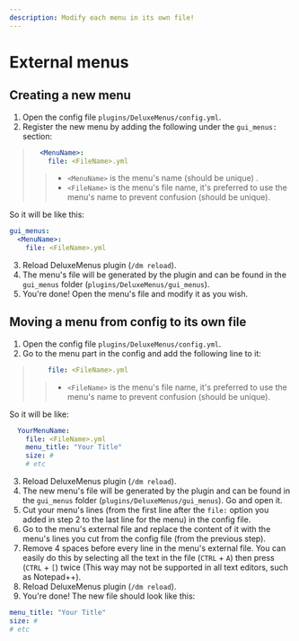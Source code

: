 ```yaml
---
description: Modify each menu in its own file!
---
```


# External menus

## Creating a new menu

1. Open the config file `plugins/DeluxeMenus/config.yml`.  
2. Register the new menu by adding the following under the `gui_menus:` section:

> ```yaml
>   <MenuName>:
>     file: <FileName>.yml
> ```
>
> > * `<MenuName>` is the menu's name \(should be unique\) .
> > * `<FileName>` is the menu's file name, it's preferred to use the menu's name to prevent confusion \(should be unique\).

So it will be like this:

```yaml
gui_menus:
  <MenuName>:
    file: <FileName>.yml
```

3. Reload DeluxeMenus plugin \(`/dm reload`\).  
4. The menu's file will be generated by the plugin and can be found in the `gui_menus` folder \(`plugins/DeluxeMenus/gui_menus`\).  
5. You're done! Open the menu's file and modify it as you wish.

## Moving a menu from config to its own file

1. Open the config file `plugins/DeluxeMenus/config.yml`.  
2. Go to the menu part in the config and add the following line to it:

> ```yaml
>     file: <FileName>.yml
> ```
>
> > * `<FileName>` is the menu's file name, it's preferred to use the menu's name to prevent confusion \(should be unique\).

So it will be like:

```yaml
  YourMenuName:
    file: <FileName>.yml
    menu_title: "Your Title"
    size: #
    # etc
```

3. Reload DeluxeMenus plugin \(`/dm reload`\).  
4. The new menu's file will be generated by the plugin and can be found in the `gui_menus` folder \(`plugins/DeluxeMenus/gui_menus`\). Go and open it.  
5. Cut your menu's lines \(from the first line after the `file:` option you added in step 2 to the last line for the menu\) in the config file.  
6. Go to the menu's external file and replace the content of it with the menu's lines you cut from the config file \(from the previous step\).  
7. Remove 4 spaces before every line in the menu's external file. You can easily do this by selecting all the text in the file \(`CTRL` + `A`\) then press \(`CTRL` + `[`\) twice \(This way may not be supported in all text editors, such as Notepad++\).  
8. Reload DeluxeMenus plugin \(`/dm reload`\).  
9. You're done! The new file should look like this:

```yaml
menu_title: "Your Title"
size: #
# etc
```


